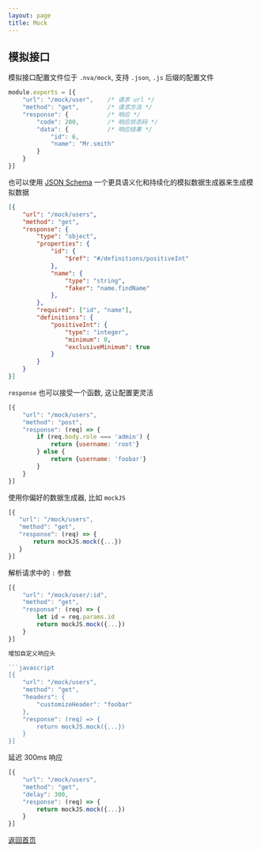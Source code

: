 ```yaml
---
layout: page
title: Mock
---
```


## 模拟接口

模拟接口配置文件位于 `.nva/mock`, 支持 `.json`, `.js` 后缀的配置文件


```js
module.exports = [{
    "url": "/mock/user",    /* 请求 url */
    "method": "get",        /* 请求方法 */
    "response": {           /* 响应 */
        "code": 200,        /* 响应状态码 */
        "data": {           /* 响应结果 */
            "id": 6,
            "name": "Mr.smith"
        }
    }
}]
```
    
也可以使用 [JSON Schema](http://json-schema.org) 一个更具语义化和持续化的模拟数据生成器来生成模拟数据

```json
[{
    "url": "/mock/users",
    "method": "get",   
    "response": {        
        "type": "object",
        "properties": {
            "id": {
                "$ref": "#/definitions/positiveInt"
            },
            "name": {
                "type": "string",
                "faker": "name.findName"
            },
        },
        "required": ["id", "name"],
        "definitions": {
            "positiveInt": {
                "type": "integer",
                "minimum": 0,
                "exclusiveMinimum": true
            }
        }
    }
}]
```

`response` 也可以接受一个函数, 这让配置更灵活

```javascript
[{
    "url": "/mock/users",
    "method": "post",
    "response": (req) => {
        if (req.body.role === 'admin') {
            return {username: 'root'}
        } else {
            return {username: 'foobar'}
        }
    }
}]
```

使用你偏好的数据生成器, 比如 `mockJS`

 ```javascript
[{
    "url": "/mock/users",
    "method": "get",
    "response": (req) => {
        return mockJS.mock({...})
    }
}]
```

解析请求中的 `:` 参数

```javascript
[{
    "url": "/mock/user/:id",
    "method": "get",
    "response": (req) => {
        let id = req.params.id
        return mockJS.mock({...})
    }
}]

增加自定义响应头

```javascript
[{
    "url": "/mock/users",
    "method": "get",
    "headers": {
        "customizeHeader": "foobar"
    },
    "response": (req) => {
        return mockJS.mock({...})
    }
}]
```

延迟 300ms 响应

```javascript
[{
    "url": "/mock/users",
    "method": "get",
    "delay": 300,
    "response": (req) => {
        return mockJS.mock({...})
    }
}]
```

[返回首页](./index.md)